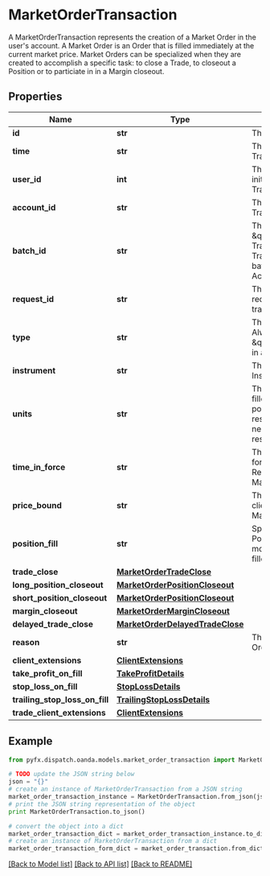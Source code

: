 # MarketOrderTransaction

A MarketOrderTransaction represents the creation of a Market Order in the user's account. A Market Order is an Order that is filled immediately at the current market price. Market Orders can be specialized when they are created to accomplish a specific task: to close a Trade, to closeout a Position or to particiate in in a Margin closeout.

## Properties
Name | Type | Description | Notes
------------ | ------------- | ------------- | -------------
**id** | **str** | The Transaction&#39;s Identifier. | [optional] 
**time** | **str** | The date/time when the Transaction was created. | [optional] 
**user_id** | **int** | The ID of the user that initiated the creation of the Transaction. | [optional] 
**account_id** | **str** | The ID of the Account the Transaction was created for. | [optional] 
**batch_id** | **str** | The ID of the \&quot;batch\&quot; that the Transaction belongs to. Transactions in the same batch are applied to the Account simultaneously. | [optional] 
**request_id** | **str** | The Request ID of the request which generated the transaction. | [optional] 
**type** | **str** | The Type of the Transaction. Always set to \&quot;MARKET_ORDER\&quot; in a MarketOrderTransaction. | [optional] 
**instrument** | **str** | The Market Order&#39;s Instrument. | [optional] 
**units** | **str** | The quantity requested to be filled by the Market Order. A posititive number of units results in a long Order, and a negative number of units results in a short Order. | [optional] 
**time_in_force** | **str** | The time-in-force requested for the Market Order. Restricted to FOK or IOC for a MarketOrder. | [optional] 
**price_bound** | **str** | The worst price that the client is willing to have the Market Order filled at. | [optional] 
**position_fill** | **str** | Specification of how Positions in the Account are modified when the Order is filled. | [optional] 
**trade_close** | [**MarketOrderTradeClose**](MarketOrderTradeClose.md) |  | [optional] 
**long_position_closeout** | [**MarketOrderPositionCloseout**](MarketOrderPositionCloseout.md) |  | [optional] 
**short_position_closeout** | [**MarketOrderPositionCloseout**](MarketOrderPositionCloseout.md) |  | [optional] 
**margin_closeout** | [**MarketOrderMarginCloseout**](MarketOrderMarginCloseout.md) |  | [optional] 
**delayed_trade_close** | [**MarketOrderDelayedTradeClose**](MarketOrderDelayedTradeClose.md) |  | [optional] 
**reason** | **str** | The reason that the Market Order was created | [optional] 
**client_extensions** | [**ClientExtensions**](ClientExtensions.md) |  | [optional] 
**take_profit_on_fill** | [**TakeProfitDetails**](TakeProfitDetails.md) |  | [optional] 
**stop_loss_on_fill** | [**StopLossDetails**](StopLossDetails.md) |  | [optional] 
**trailing_stop_loss_on_fill** | [**TrailingStopLossDetails**](TrailingStopLossDetails.md) |  | [optional] 
**trade_client_extensions** | [**ClientExtensions**](ClientExtensions.md) |  | [optional] 

## Example

```python
from pyfx.dispatch.oanda.models.market_order_transaction import MarketOrderTransaction

# TODO update the JSON string below
json = "{}"
# create an instance of MarketOrderTransaction from a JSON string
market_order_transaction_instance = MarketOrderTransaction.from_json(json)
# print the JSON string representation of the object
print MarketOrderTransaction.to_json()

# convert the object into a dict
market_order_transaction_dict = market_order_transaction_instance.to_dict()
# create an instance of MarketOrderTransaction from a dict
market_order_transaction_form_dict = market_order_transaction.from_dict(market_order_transaction_dict)
```
[[Back to Model list]](../README.md#documentation-for-models) [[Back to API list]](../README.md#documentation-for-api-endpoints) [[Back to README]](../README.md)


